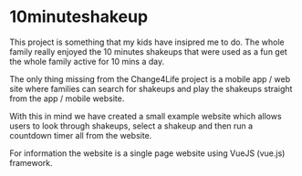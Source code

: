 # 10minuteshakeup
This project is something that my kids have insipred me to do. The whole family really enjoyed the 10 minutes shakeups that were used as a fun get the whole family active for 10 mins a day.

The only thing missing from the Change4Life project is a mobile app / web site where families can search for shakeups and play the shakeups straight from the app / mobile website.

With this in mind we have created a small example website which allows users to look through shakeups, select a shakeup and then run a countdown timer all from the website.

For information the website is a single page website using VueJS (vue.js) framework.
